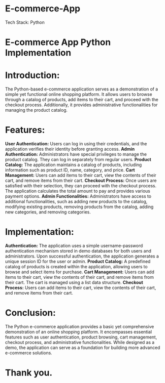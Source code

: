 # E-commerce-App
Tech Stack: Python

# E-commerce App Python Implementation
# Introduction:
The Python-based e-commerce application serves as a demonstration of a simple yet functional online shopping platform. It allows users to browse through a catalog of products, add items to their cart, and proceed with the checkout process. Additionally, it provides administrative functionalities for managing the product catalog.

# Features:
**User Authentication:**
Users can log in using their credentials, and the application verifies their identity before granting access.
**Admin Authentication:**
Administrators have special privileges to manage the product catalog. They can log in separately from regular users.
**Product Catalog:**
The application maintains a catalog of products, including information such as product ID, name, category, and price.
**Cart Management:**
Users can add items to their cart, view the contents of their cart, and remove items from their cart.
**Checkout Process:**
Once users are satisfied with their selection, they can proceed with the checkout process. The application calculates the total amount to pay and provides various payment options.
**Admin Functionalities:**
Administrators have access to additional functionalities, such as adding new products to the catalog, modifying existing products, removing products from the catalog, adding new categories, and removing categories.

# Implementation:
**Authentication:**
The application uses a simple username-password authentication mechanism stored in demo databases for both users and administrators. Upon successful authentication, the application generates a unique session ID for the user or admin.
**Product Catalog:**
A predefined catalog of products is created within the application, allowing users to browse and select items for purchase.
**Cart Management:**
Users can add items to their cart, view the contents of their cart, and remove items from their cart. The cart is managed using a list data structure.
**Checkout Process:**
Users can add items to their cart, view the contents of their cart, and remove items from their cart.

# Conclusion:
The Python e-commerce application provides a basic yet comprehensive demonstration of an online shopping platform. It encompasses essential features such as user authentication, product browsing, cart management, checkout process, and administrative functionalities. While designed as a demo, the application can serve as a foundation for building more advanced e-commerce solutions.

# Thank you.
